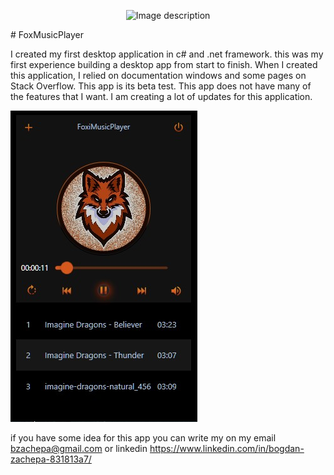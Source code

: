 <p style="text-align: center;">
  <img src="your-image-url.jpg" alt="Image description">
</p>
# FoxMusicPlayer

I created my first desktop application in c# and .net framework. this was my first experience building a desktop app from start to finish. 
When I created this application, I relied on documentation windows and some pages on Stack Overflow. This app is its beta test. 
This app does not have many of the features that I want. I am creating a lot of updates for this application.

![Image alt](https://github.com/FoxiLoveIT/FoxMusicPlayer/raw/master/AppView.jpg)

if you have some idea for this app you can write my on my email bzachepa@gmail.com or linkedin https://www.linkedin.com/in/bogdan-zachepa-831813a7/
